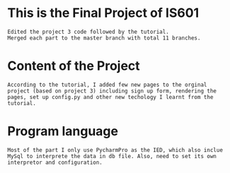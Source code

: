 # This is the Final Project of IS601
    Edited the project 3 code followed by the tutorial.
    Merged each part to the master branch with total 11 branches.
    
# Content of the Project
    According to the tutorial, I added few new pages to the orginal project (based on project 3) including sign up form, rendering the pages, set up config.py and other new techology I learnt from the tutorial.

# Program language
    Most of the part I only use PycharmPro as the IED, which also inclue MySql to interprete the data in db file. Also, need to set its own interpretor and configuration.
